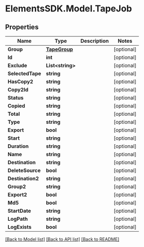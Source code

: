 # ElementsSDK.Model.TapeJob

## Properties

Name | Type | Description | Notes
------------ | ------------- | ------------- | -------------
**Group** | [**TapeGroup**](TapeGroup.md) |  | [optional] 
**Id** | **int** |  | [optional] 
**Exclude** | **List&lt;string&gt;** |  | [optional] 
**SelectedTape** | **string** |  | [optional] 
**HasCopy2** | **string** |  | [optional] 
**Copy2Id** | **string** |  | [optional] 
**Status** | **string** |  | [optional] 
**Copied** | **string** |  | [optional] 
**Total** | **string** |  | [optional] 
**Type** | **string** |  | [optional] 
**Export** | **bool** |  | [optional] 
**Start** | **string** |  | [optional] 
**Duration** | **string** |  | [optional] 
**Name** | **string** |  | [optional] 
**Destination** | **string** |  | [optional] 
**DeleteSource** | **bool** |  | [optional] 
**Destination2** | **string** |  | [optional] 
**Group2** | **string** |  | [optional] 
**Export2** | **bool** |  | [optional] 
**Md5** | **bool** |  | [optional] 
**StartDate** | **string** |  | [optional] 
**LogPath** | **string** |  | [optional] 
**LogExists** | **bool** |  | [optional] 

[[Back to Model list]](../#documentation-for-models) [[Back to API list]](../#documentation-for-api-endpoints) [[Back to README]](../)

